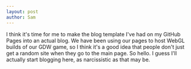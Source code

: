```yaml
---
layout: post
author: Sam
---
```


I think it's time for me to make the blog template I've had on my GitHub Pages into an actual blog. We have been using our pages to host WebGL builds of our GDW game, so I think it's a good idea that people don't just get a random site when they go to the main page. So hello. I guess I'll actually start blogging here, as narcissistic as that may be.